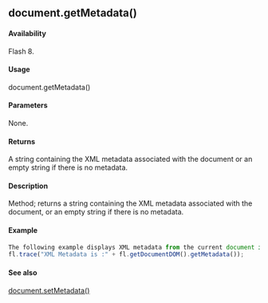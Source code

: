 ## document.getMetadata()

#### Availability

Flash 8.

#### Usage

document.getMetadata()

#### Parameters

None.

#### Returns

A string containing the XML metadata associated with the document or an empty string if there is no metadata.

#### Description

Method; returns a string containing the XML metadata associated with the document, or an empty string if there is no metadata.

#### Example

```javascript
The following example displays XML metadata from the current document in the Output panel:
fl.trace("XML Metadata is :" + fl.getDocumentDOM().getMetadata());

```
#### See also

[document.setMetadata()](#!AdobeDocs/developers-animatesdk-docs/master/Document_object/docum570.md)
